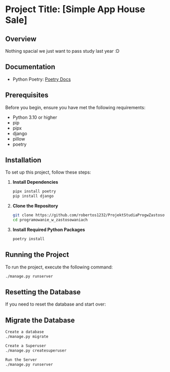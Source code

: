 # Project Title: [Simple App House Sale]

## Overview
Nothing spacial we just want to pass study last year :D

## Documentation
- Python Poetry: [Poetry Docs](https://python-poetry.org/docs/)

## Prerequisites
Before you begin, ensure you have met the following requirements:
- Python 3.10 or higher
- pip
- pipx
- django 
- pillow 
- poetry

## Installation
To set up this project, follow these steps:

1. **Install Dependencies**
    ```bash
    pipx install poetry
    pip install django
    ```

2. **Clone the Repository**
    ```bash
    git clone https://github.com/robertos1232/ProjektStudiaProgwZastosowaniach.git
    cd programowanie_w_zastosowaniach
    ```

3. **Install Required Python Packages**
    ```bash
    poetry install
    ```

## Running the Project
To run the project, execute the following command:
```bash
./manage.py runserver
```

## Resetting the Database
If you need to reset the database and start over:

## Migrate the Database

```bash
Create a database
./manage.py migrate

Create a Superuser
./manage.py createsuperuser

Run the Server
./manage.py runserver
``````

